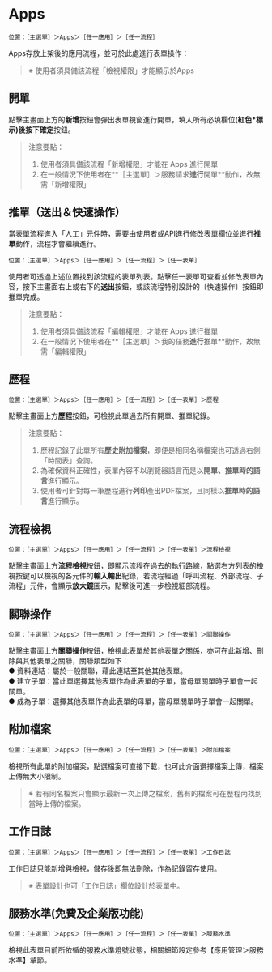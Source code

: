 
# Apps

```
位置：［主選單］＞Apps＞［任一應用］＞［任一流程］
```

Apps存放上架後的應用流程，並可於此處進行表單操作：

> ※ 使用者須具備該流程「檢視權限」才能顯示於Apps

## 開單

點擊主畫面上方的**新增**按鈕會彈出表單視窗進行開單，填入所有必填欄位(**紅色\***標示)後按下**確定**按鈕。

> 注意要點：  
> 1. 使用者須具備該流程「新增權限」才能在 Apps 進行開單  
> 2. 在一般情況下使用者在**［主選單］＞服務請求**進行**開單**動作，故無需「新增權限」

## 推單（送出＆快速操作）

當表單流程進入「人工」元件時，需要由使用者或API進行修改表單欄位並進行**推單**動作，流程才會繼續進行。

```
位置：［主選單］＞Apps＞［任一應用］＞［任一流程］＞［任一表單］
```

使用者可透過上述位置找到該流程的表單列表。點擊任一表單可查看並修改表單內容，按下主畫面右上或右下的**送出**按鈕，或該流程特別設計的〔快速操作〕按鈕即推單完成。

> 注意要點：  
> 1. 使用者須具備該流程「編輯權限」才能在 Apps 進行推單
> 2. 在一般情況下使用者在**［主選單］＞我的任務**進行**推單**動作，故無需「編輯權限」

## 歷程

```
位置：［主選單］＞Apps＞［任一應用］＞［任一流程］＞［任一表單］＞歷程
```

點擊主畫面上方**歷程**按鈕，可檢視此單過去所有開單、推單紀錄。

> 注意要點：  
> 1. 歷程記錄了此單所有**歷史附加檔案**，即便是相同名稱檔案也可透過右側「時間表」查詢。  
> 2. 為確保資料正確性，表單內容不以瀏覽器語言而是以**開單、推單時的語言**進行顯示。  
> 3. 使用者可針對每一筆歷程進行**列印**產出PDF檔案，且同樣以**推單時的語言**進行顯示。

## 流程檢視

```
位置：［主選單］＞Apps＞［任一應用］＞［任一流程］＞［任一表單］＞流程檢視
```

點擊主畫面上方**流程檢視**按鈕，即顯示流程在過去的執行路線，點選右方列表的檢視按鍵可以檢視的各元件的**輸入輸出**紀錄，若流程經過「呼叫流程、外部流程、子流程」元件，會顯示**放大鏡**圖示，點擊後可進一步檢視細部流程。

## 關聯操作

```
位置：［主選單］＞Apps＞［任一應用］＞［任一流程］＞［任一表單］＞關聯操作
```

點擊主畫面上方**關聯操作**按鈕，檢視此表單於其他表單之關係，亦可在此新增、刪除與其他表單之關聯，關聯類型如下：  
● 資料連結：屬於一般關聯，藉此連結至其他其他表單。  
● 建立子單：當此單選擇其他表單作為此表單的子單，當母單關單時子單會一起關單。  
● 成為子單：選擇其他表單作為此表單的母單，當母單關單時子單會一起關單。

## 附加檔案

```
位置：［主選單］＞Apps＞［任一應用］＞［任一流程］＞［任一表單］＞附加檔案
```

檢視所有此單的附加檔案，點選檔案可直接下載，也可此介面選擇檔案上傳，檔案上傳無大小限制。

> ※ 若有同名檔案只會顯示最新一次上傳之檔案，舊有的檔案可在歷程內找到當時上傳的檔案。

## 工作日誌

```
位置：［主選單］＞Apps＞［任一應用］＞［任一流程］＞［任一表單］＞工作日誌
```

工作日誌只能新增與檢視，儲存後即無法刪除，作為記錄留存使用。

> ※ 表單設計也可「工作日誌」欄位設計於表單中。

## 服務水準(免費及企業版功能)

```
位置：［主選單］＞Apps＞［任一應用］＞［任一流程］＞［任一表單］＞服務水準
```

檢視此表單目前所依循的服務水準燈號狀態，相關細節設定參考【應用管理＞服務水準】章節。

